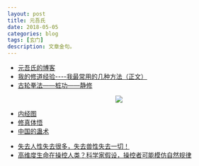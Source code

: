 ```yaml
---
layout: post
title: 元吾氏
date: 2018-05-05
categories: blog
tags: [玄门]
description: 文章金句。
---
```



- [元吾氏的博客](http://blog.sina.cn/dpool/blog/1ness#type=-1)
- [我的修道经验----我最常用的几种方法（正文）](http://www.xuelingxiu.com/yuanwushi/nMJVFn.html)
- [古轮拳法——桩功——静修](http://blog.sina.cn/dpool/blog/s/blog_14ecb779d0102ws27.html)


<center>
    <p><img src="https://gss0.baidu.com/-fo3dSag_xI4khGko9WTAnF6hhy/zhidao/pic/item/91529822720e0cf301ba1f930c46f21fbe09aa0d.jpg" align="center"></p>
</center>


- [内经图](http://blog.sina.com.cn/s/blog_5efd60e50102w035.html)
- [修真体悟](http://www.laozongyi.com/yswh/207185.html)
- [中国的蛊术](https://www.bilibili.com/video/av22713808)


<p>
   </p>

- [失去人性失去很多，失去兽性失去一切！](https://www.bilibili.com/video/av22646194)
- [高维度生命在操控人类？科学家假设，操控者可能模仿自然规律](https://www.bilibili.com/video/av22929821)
